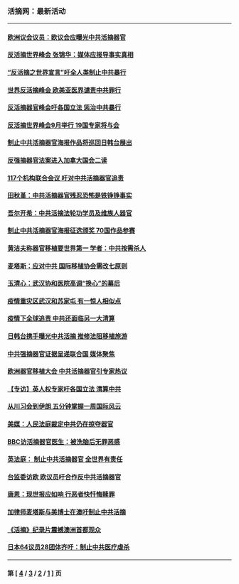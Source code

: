 ### 活摘网：最新活动
---
#### [欧洲议会议员：欧议会应曝光中共活摘器官](../../pages/nf5883/n13336571.md?11180430) 
#### [反活摘世界峰会 张锦华：媒体应报导事实真相](../../pages/nf5883/n13278502.md?11180430) 
#### [“反活摘之世界宣言”吁全人类制止中共暴行](../../pages/nf5883/n13259730.md?11180430) 
#### [世界反活摘峰会 欧美亚医界谴责中共罪行](../../pages/nf5883/n13253550.md?11180430) 
#### [反活摘器官峰会吁各国立法 惩治中共暴行](../../pages/nf5883/n13245052.md?11180430) 
#### [反活摘世界峰会9月举行 19国专家将与会](../../pages/nf5883/n13201492.md?11180430) 
#### [制止中共活摘器官海报作品将巡回日韩台展出](../../pages/nf5883/n13177791.md?11180430) 
#### [反强摘器官法案进入加拿大国会二读](../../pages/nf5883/n13033450.md?11180430) 
#### [117个机构联合会议 吁对中共活摘器官追责](../../pages/nf5883/n12775087.md?11180430) 
#### [田秋堇：中共活摘器官残忍恐怖是铁铮铮事实](../../pages/nf5883/n12702148.md?11180430) 
#### [吾尔开希：中共活摘法轮功学员及维族人器官](../../pages/nf5883/n12693197.md?11180430) 
#### [制止中共活摘器官海报征选颁奖 70国作品参赛](../../pages/nf5883/n12692050.md?11180430) 
#### [黄洁夫称器官移植要世界第一 学者：中共按需杀人](../../pages/nf5883/n12572329.md?11180430) 
#### [麦塔斯：应对中共 国际移植协会需改七原则](../../pages/nf5883/n12514711.md?11180430) 
#### [玉清心：武汉协和医院高调“换心”的幕后](../../pages/nf5883/n12298730.md?11180430) 
#### [疫情重灾区武汉和苏家屯 有一惊人相似点](../../pages/nf5883/n12150824.md?11180430) 
#### [疫情下全球追责 中共还面临另一大清算](../../pages/nf5883/n12070397.md?11180430) 
#### [日韩台携手曝光中共活摘 推修法阻移植旅游](../../pages/nf5883/n11712046.md?11180430) 
#### [中共强摘器官证据呈递联合国 媒体聚焦](../../pages/nf5883/n11546426.md?11180430) 
#### [欧洲器官移植大会 中共活摘器官引专家热议](../../pages/nf5883/n11539095.md?11180430) 
#### [【专访】英人权专家吁各国立法 清算中共](../../pages/nf5883/n11367315.md?11180430) 
#### [从川习会到伊朗 五分钟掌握一周国际风云](../../pages/nf5883/n11338520.md?11180430) 
#### [美媒：人民法庭裁定中共仍在掠夺器官](../../pages/nf5883/n11334897.md?11180430) 
#### [BBC访活摘器官医生：被洗脑后无罪恶感](../../pages/nf5883/n11335935.md?11180430) 
#### [英法庭： 制止中共活摘器官 全世界有责任](../../pages/nf5883/n11330691.md?11180430) 
#### [台监委访欧 欧议员吁合作反中共活摘器官](../../pages/nf5883/n11109190.md?11180430) 
#### [唐恩：现世报应如响 行恶者快忏悔赎罪](../../pages/nf5883/n11104016.md?11180430) 
#### [加律师麦塔斯与美博士在澳吁制止中共活摘](../../pages/nf5883/n10724764.md?11180430) 
#### [《活摘》纪录片震撼澳洲首都观众](../../pages/nf5883/n10722747.md?11180430) 
#### [日本64议员28团体齐吁：制止中共医疗虐杀](../../pages/nf5883/n10587757.md?11180430) 

---
#### 第 [ [4](./4.md?11180430) / [3](./3.md?11180430) / [2](./2.md?11180430) / [1](./1.md?11180430) ] 页
